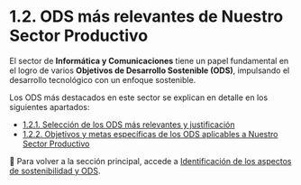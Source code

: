 # **1.2. ODS más relevantes de Nuestro Sector Productivo**

El sector de **Informática y Comunicaciones** tiene un papel fundamental en el logro de varios **Objetivos de Desarrollo Sostenible (ODS)**, impulsando el desarrollo tecnológico con un enfoque sostenible.

Los ODS más destacados en este sector se explican en detalle en los siguientes apartados:

- [1.2.1. Selección de los ODS más relevantes y justificación](1.2.1_SeleccionODS_Camacho.md)
- [1.2.2. Objetivos y metas específicas de los ODS aplicables a Nuestro Sector Productivo](1.2.2_MetasODS_Camacho.md)

📌 Para volver a la sección principal, accede a [Identificación de los aspectos de sostenibilidad y ODS](1_Identificacion_Camacho.md).
